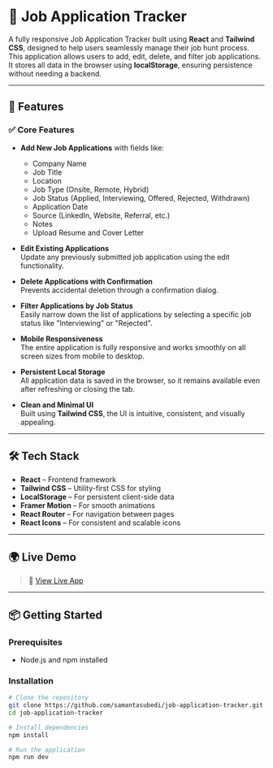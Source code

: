 # 🧾 Job Application Tracker

A fully responsive Job Application Tracker built using **React** and **Tailwind CSS**, designed to help users seamlessly manage their job hunt process. This application allows users to add, edit, delete, and filter job applications. It stores all data in the browser using **localStorage**, ensuring persistence without needing a backend.

---

## 🚀 Features

### ✅ Core Features
- **Add New Job Applications** with fields like:
  - Company Name
  - Job Title
  - Location
  - Job Type (Onsite, Remote, Hybrid)
  - Job Status (Applied, Interviewing, Offered, Rejected, Withdrawn)
  - Application Date
  - Source (LinkedIn, Website, Referral, etc.)
  - Notes
  - Upload Resume and Cover Letter

- **Edit Existing Applications**  
  Update any previously submitted job application using the edit functionality.

- **Delete Applications with Confirmation**  
  Prevents accidental deletion through a confirmation dialog.

- **Filter Applications by Job Status**  
  Easily narrow down the list of applications by selecting a specific job status like "Interviewing" or "Rejected".

- **Mobile Responsiveness**  
  The entire application is fully responsive and works smoothly on all screen sizes from mobile to desktop.

- **Persistent Local Storage**  
  All application data is saved in the browser, so it remains available even after refreshing or closing the tab.

- **Clean and Minimal UI**  
  Built using **Tailwind CSS**, the UI is intuitive, consistent, and visually appealing.

---

## 🛠 Tech Stack

- **React** – Frontend framework
- **Tailwind CSS** – Utility-first CSS for styling
- **LocalStorage** – For persistent client-side data
- **Framer Motion** – For smooth animations
- **React Router** – For navigation between pages
- **React Icons** – For consistent and scalable icons

---

## 🌍 Live Demo

> 🔗 [View Live App](https://job-application-tracker-ashen.vercel.app/)  


---

## 📦 Getting Started

### Prerequisites

- Node.js and npm installed

### Installation

```bash
# Clone the repository
git clone https://github.com/samantasubedi/job-application-tracker.git
cd job-application-tracker

# Install dependencies
npm install

# Run the application
npm run dev
